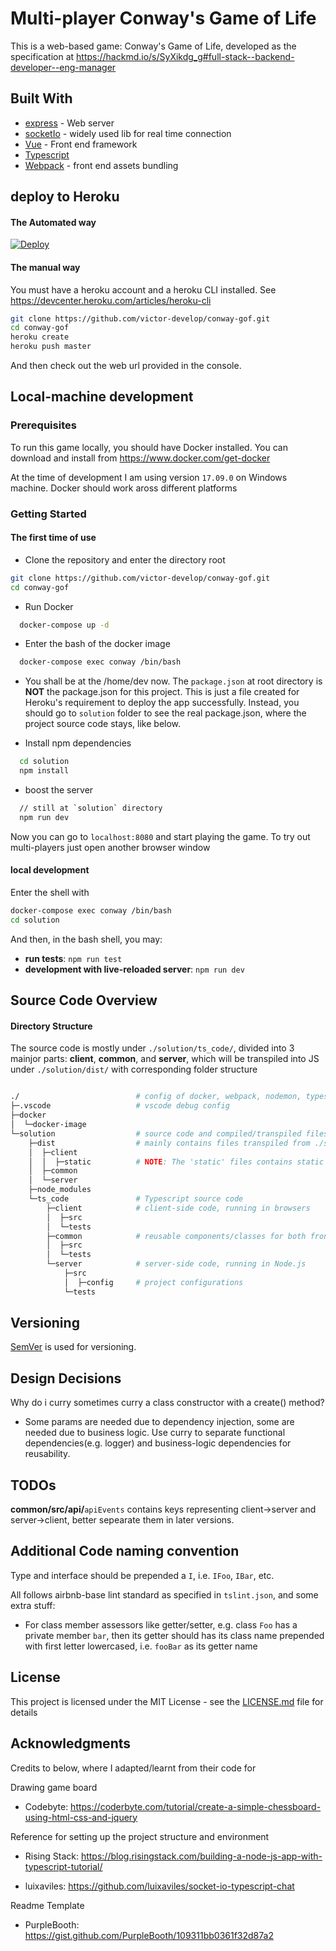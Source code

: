 # Multi-player Conway's Game of Life

This is a web-based game: Conway's Game of Life, developed as the specification at https://hackmd.io/s/SyXikdg_g#full-stack--backend-developer--eng-manager

## Built With

* [express](https://expressjs.com/) - Web server
* [socketIo](https://socket.io/) - widely used lib for real time connection
* [Vue](https://vuejs.org/) - Front end framework
* [Typescript](https://www.typescriptlang.org/index.html)
* [Webpack](https://webpack.js.org/) - front end assets bundling

## deploy to Heroku

#### The Automated way

[![Deploy](https://www.herokucdn.com/deploy/button.svg)](https://heroku.com/deploy)

#### The manual way

You must have a heroku account and a heroku CLI installed. See https://devcenter.heroku.com/articles/heroku-cli

```sh
git clone https://github.com/victor-develop/conway-gof.git
cd conway-gof
heroku create
heroku push master
```
And then check out the web url provided in the console.

## Local-machine development

### Prerequisites

To run this game locally, you should have Docker installed. You can download and install from https://www.docker.com/get-docker

At the time of development I am using version `17.09.0` on Windows machine. Docker should work aross different platforms


### Getting Started

#### The first time of use

 - Clone the repository and enter the directory root

  ```sh
  git clone https://github.com/victor-develop/conway-gof.git
  cd conway-gof
  ```
 - Run Docker

  ```sh
    docker-compose up -d
  ```
 - Enter the bash of the docker image

  ```sh
    docker-compose exec conway /bin/bash
  ```
 - You shall be at the /home/dev now. The `package.json` at root directory is __NOT__ the package.json for this project. This is just a file created for Heroku's requirement to deploy the app successfully. Instead, you should go to `solution` folder to see the real package.json, where the project source code stays, like below.

 - Install npm dependencies

  ```sh
    cd solution
    npm install
  ```
 - boost the server

  ```sh
    // still at `solution` directory
    npm run dev
  ```

  Now you can go to `localhost:8080` and start playing the game. To try out multi-players just open another browser window

#### local development
Enter the shell with

```sh
docker-compose exec conway /bin/bash
cd solution
```
And then, in the bash shell, you may:
 - __run tests__: `npm run test`
 - __development with live-reloaded server__: `npm run dev`


## Source Code Overview

#### Directory Structure

The source code is mostly under `./solution/ts_code/`, divided into 3 mainjor parts: __client__, __common__, and __server__, which will be transpiled into JS under `./solution/dist/` with corresponding folder structure

```sh

./                          # config of docker, webpack, nodemon, typescript, tslint, etc.
├─.vscode                   # vscode debug config
├─docker
│  └─docker-image
└─solution                  # source code and compiled/transpiled files
    ├─dist                  # mainly contains files transpiled from ./solution/ts_code
    │  ├─client
    │  │  ├─static          # NOTE: The 'static' files contains static content which need not transpliling
    │  ├─common
    │  └─server
    ├─node_modules
    └─ts_code               # Typescript source code
        ├─client            # client-side code, running in browsers
        │  ├─src
        │  └─tests
        ├─common            # reusable components/classes for both front and back ends
        │  ├─src
        │  └─tests
        └─server            # server-side code, running in Node.js
            ├─src
            │  ├─config     # project configurations
            └─tests

```

## Versioning

  [SemVer](http://semver.org/) is used for versioning. 

## Design Decisions

Why do i curry sometimes curry a class constructor with a create() method?
 - Some params are needed due to dependency injection, some are needed due to business logic. Use curry to separate functional dependencies(e.g. logger) and business-logic dependencies for reusability.

## TODOs

__common/src/api/__`apiEvents` contains keys representing client->server and server->client, better sepearate them in later versions.

## Additional Code naming convention

Type and interface should be prepended a `I`, i.e. `IFoo`, `IBar`, etc.

All follows airbnb-base lint standard as specified in `tslint.json`, and some extra stuff:

 - For class member assessors like getter/setter, e.g. class `Foo` has a private member `bar`, then its getter should has its class name prepended with first letter lowercased, i.e. `fooBar` as its getter name

## License

This project is licensed under the MIT License - see the [LICENSE.md](LICENSE.md) file for details

## Acknowledgments

Credits to below, where I adapted/learnt from their code for

Drawing game board
 - Codebyte: https://coderbyte.com/tutorial/create-a-simple-chessboard-using-html-css-and-jquery

Reference for setting up the project structure and environment
* Rising Stack: https://blog.risingstack.com/building-a-node-js-app-with-typescript-tutorial/

* luixaviles: 
https://github.com/luixaviles/socket-io-typescript-chat

Readme Template
* PurpleBooth: https://gist.github.com/PurpleBooth/109311bb0361f32d87a2